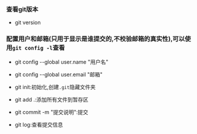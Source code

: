 ### 查看git版本

* git version

### 配置用户和邮箱(只用于显示是谁提交的,不校验邮箱的真实性),可以使用`git config -l`查看

* git config --global user.name "用户名"
* git config --global user.email "邮箱"




* git init:初始化,创建`.git`隐藏文件夹
* git add .:添加所有文件到暂存区
* git commit -m "提交说明":提交
* git log:查看提交信息


